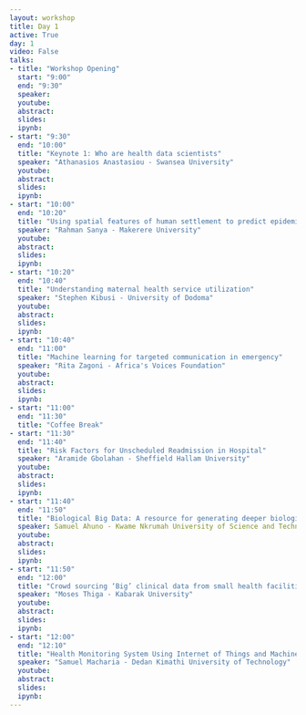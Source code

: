 ```yaml
---
layout: workshop
title: Day 1
active: True
day: 1
video: False
talks:
- title: "Workshop Opening"
  start: "9:00"
  end: "9:30"
  speaker: 
  youtube:
  abstract:
  slides:
  ipynb:
- start: "9:30"
  end: "10:00"
  title: "Keynote 1: Who are health data scientists"
  speaker: "Athanasios Anastasiou - Swansea University"
  youtube:
  abstract:
  slides:
  ipynb:
- start: "10:00"
  end: "10:20"
  title: "Using spatial features of human settlement to predict epidemic properties"
  speaker: "Rahman Sanya - Makerere University"
  youtube:
  abstract:
  slides:
  ipynb:
- start: "10:20"
  end: "10:40"
  title: "Understanding maternal health service utilization"
  speaker: "Stephen Kibusi - University of Dodoma"
  youtube:
  abstract:
  slides:
  ipynb:
- start: "10:40"
  end: "11:00"
  title: "Machine learning for targeted communication in emergency"
  speaker: "Rita Zagoni - Africa's Voices Foundation"
  youtube:
  abstract:
  slides:
  ipynb:
- start: "11:00"
  end: "11:30"
  title: "Coffee Break"
- start: "11:30"
  end: "11:40"
  title: "Risk Factors for Unscheduled Readmission in Hospital" 
  speaker: "Aramide Gbolahan - Sheffield Hallam University"
  youtube:
  abstract:
  slides:
  ipynb:
- start: "11:40"
  end: "11:50"
  title: "Biological Big Data: A resource for generating deeper biological insights"
  speaker: Samuel Ahuno - Kwame Nkrumah University of Science and Technology
  youtube:
  abstract:
  slides:
  ipynb:
- start: "11:50"
  end: "12:00"
  title: "Crowd sourcing ‘Big’ clinical data from small health facilities"
  speaker: "Moses Thiga - Kabarak University"
  youtube:
  abstract:
  slides:
  ipynb:
- start: "12:00"
  end: "12:10"
  title: "Health Monitoring System Using Internet of Things and Machine Learning"
  speaker: "Samuel Macharia - Dedan Kimathi University of Technology"
  youtube:
  abstract:
  slides:
  ipynb:
---
```

